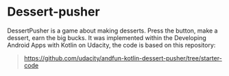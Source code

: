 # Dessert-pusher 

DessertPusher is a game about making desserts. Press the button, make a dessert, earn the big bucks. It was implemented within the Developing Android Apps with Kotlin on Udacity, the code is based on this repository:

> https://github.com/udacity/andfun-kotlin-dessert-pusher/tree/starter-code
